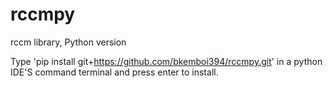 # rccmpy
rccm library, Python version

Type 'pip install git+https://github.com/bkemboi394/rccmpy.git' in a python IDE'S command terminal and press enter to install.

